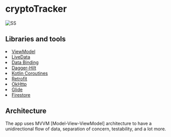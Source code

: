 # cryptoTracker

![SS](#)


## Libraries and tools 


<li><a href="https://developer.android.com/topic/libraries/architecture/viewmodel">ViewModel</a></li>
<li><a href="https://developer.android.com/topic/libraries/architecture/livedata">LiveData</a></li>
<li><a href="https://developer.android.com/topic/libraries/data-binding">Data Binding</a></li>
<li><a href="https://dagger.dev/hilt/">Dagger-Hilt</a></li>
<li><a href="https://developer.android.com/topic/libraries/architecture/coroutines">Kotlin Coroutines</a></li>
<li><a href="https://square.github.io/retrofit/">Retrofit</a></li>
<li><a href="https://github.com/square/okhttp">OkHttp</a></li>
<li><a href="https://github.com/bumptech/glide">Glide</a></li>
<li><a href="https://firebase.google.com/docs/firestore">Firestore</a></li>



## Architecture
The app uses MVVM [Model-View-ViewModel] architecture to have a unidirectional flow of data, separation of concern, testability, and a lot more.
